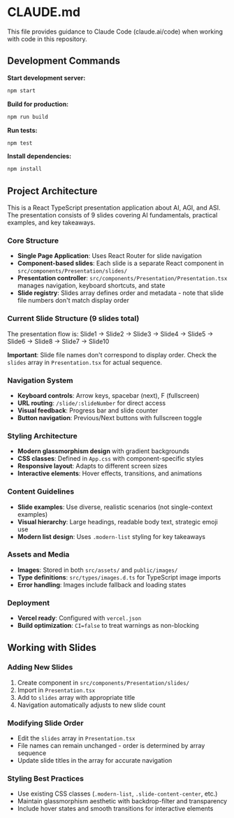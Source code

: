 # CLAUDE.md

This file provides guidance to Claude Code (claude.ai/code) when working with code in this repository.

## Development Commands

**Start development server:**
```bash
npm start
```

**Build for production:**
```bash
npm run build
```

**Run tests:**
```bash
npm test
```

**Install dependencies:**
```bash
npm install
```

## Project Architecture

This is a React TypeScript presentation application about AI, AGI, and ASI. The presentation consists of 9 slides covering AI fundamentals, practical examples, and key takeaways.

### Core Structure

- **Single Page Application**: Uses React Router for slide navigation
- **Component-based slides**: Each slide is a separate React component in `src/components/Presentation/slides/`
- **Presentation controller**: `src/components/Presentation/Presentation.tsx` manages navigation, keyboard shortcuts, and state
- **Slide registry**: Slides array defines order and metadata - note that slide file numbers don't match display order

### Current Slide Structure (9 slides total)

The presentation flow is: Slide1 → Slide2 → Slide3 → Slide4 → Slide5 → Slide6 → Slide8 → Slide7 → Slide10

**Important**: Slide file names don't correspond to display order. Check the `slides` array in `Presentation.tsx` for actual sequence.

### Navigation System

- **Keyboard controls**: Arrow keys, spacebar (next), F (fullscreen)
- **URL routing**: `/slide/:slideNumber` for direct access
- **Visual feedback**: Progress bar and slide counter
- **Button navigation**: Previous/Next buttons with fullscreen toggle

### Styling Architecture

- **Modern glassmorphism design** with gradient backgrounds
- **CSS classes**: Defined in `App.css` with component-specific styles
- **Responsive layout**: Adapts to different screen sizes
- **Interactive elements**: Hover effects, transitions, and animations

### Content Guidelines

- **Slide examples**: Use diverse, realistic scenarios (not single-context examples)
- **Visual hierarchy**: Large headings, readable body text, strategic emoji use
- **Modern list design**: Uses `.modern-list` styling for key takeaways

### Assets and Media

- **Images**: Stored in both `src/assets/` and `public/images/`
- **Type definitions**: `src/types/images.d.ts` for TypeScript image imports
- **Error handling**: Images include fallback and loading states

### Deployment

- **Vercel ready**: Configured with `vercel.json`
- **Build optimization**: `CI=false` to treat warnings as non-blocking

## Working with Slides

### Adding New Slides
1. Create component in `src/components/Presentation/slides/`
2. Import in `Presentation.tsx`
3. Add to `slides` array with appropriate title
4. Navigation automatically adjusts to new slide count

### Modifying Slide Order
- Edit the `slides` array in `Presentation.tsx`
- File names can remain unchanged - order is determined by array sequence
- Update slide titles in the array for accurate navigation

### Styling Best Practices
- Use existing CSS classes (`.modern-list`, `.slide-content-center`, etc.)
- Maintain glassmorphism aesthetic with backdrop-filter and transparency
- Include hover states and smooth transitions for interactive elements